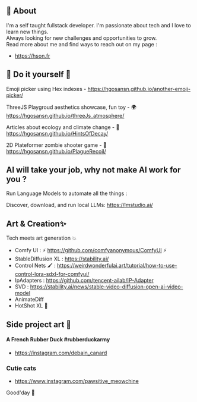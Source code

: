 ## 🙋 About

I'm a self taught fullstack developer. I'm passionate about tech and I love to learn new things. <br/>
Always looking for new challenges and opportunities to grow. <br/> Read more about me and find ways to reach out on my page :
* https://hson.fr

## 🔭 Do it yourself 🌱

Emoji picker using Hex indexes - https://hgosansn.github.io/another-emoji-picker/

ThreeJS Playgroud aesthetics showcase, fun toy - 🌍 https://hgosansn.github.io/threeJs_atmosphere/

Articles about ecology and climate change - 🌲 https://hgosansn.github.io/HintsOfDecay/

2D Plateformer zombie shooter game - 🧟 https://hgosansn.github.io/PlagueRecoil/

## AI will take your job, why not make AI work for you ?

Run Language Models to automate all the things :

Discover, download, and run local LLMs: https://lmstudio.ai/

## Art & Creation✨

Tech meets art generation 💥

- Comfy UI : ⚡ https://github.com/comfyanonymous/ComfyUI ⚡
- StableDiffusion XL : https://stability.ai/
- Control Nets 🖌️ : https://weirdwonderfulai.art/tutorial/how-to-use-control-lora-sdxl-for-comfyui/
- IpAdapters : https://github.com/tencent-ailab/IP-Adapter
- SVD : https://stability.ai/news/stable-video-diffusion-open-ai-video-model
- AnimateDiff
- HotShot XL 👯

## Side project art 🐥

#### A French Rubber Duck #rubberduckarmy
- https://instagram.com/debain_canard
### Cutie cats
- https://www.instagram.com/pawsitive_meowchine

Good'day 👋

<!--
**hgosansn/hgosansn** is a ✨ _special_ ✨ repository because its `README.md` (this file) appears on your GitHub profile.

Here are some ideas to get you started:

- 🔭 I’m currently working on ...
- 🌱 I’m currently learning ...
- 👯 I’m looking to collaborate on ...
- 🤔 I’m looking for help with ...
- 💬 Ask me about ...
- 📫 How to reach me: ...
- 😄 Pronouns: ...
- ⚡ Fun fact: ...
-->
